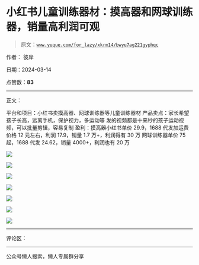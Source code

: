 # 小红书儿童训练器材：摸高器和网球训练器，销量高利润可观

> 原文：[`www.yuque.com/for_lazy/xkrm14/bwyu7ag221gyphqc`](https://www.yuque.com/for_lazy/xkrm14/bwyu7ag221gyphqc)

作者： 彼岸

日期：2024-03-14

点赞数：**83**

* * *

正文：

平台和项目：小红书卖摸高器、网球训练器等儿童训练器材 产品卖点：家长希望孩子长高，远离手机，保护视力，多运动等
发的视频都是十来秒的孩子运动视频，可以批量剪辑，容易复制
盈利：摸高器小红书单价 29.9，1688 代发加运费价格 12 元左右，利润 17.9，销量 1.7 万+，利润得有 30 万
网球训练器单价 75 起，1688 代发 24.62，销量 4000+，利润也有 20 万

![](img/7d90251b0393352b6245b7999647723b.png)

![](img/222a053ac2afc8b821164df88ec8dba1.png)

![](img/adbc7fa35b66692f3a2a823a003957a2.png)

![](img/4dcab9d24c3e390f2ec1f9d73dc33155.png)

![](img/45dc18136166349e917b87a164856b11.png)

![](img/af743a10dc84793879baa302c8981995.png)

![](img/ecede00f24fab0feef7a36f08f459d5b.png)

* * *

评论区：

* * *

公众号懒人搜索，懒人专属群分享